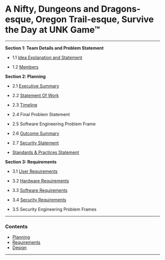 # A Nifty, Dungeons and Dragons-esque, Oregon Trail-esque, Survive the Day at UNK Game™
<hr>

**Section 1: Team Details and Problem Statement**


- 1.1 [Idea Explanation and Statement](https://github.com/SirRexOfRider/CYBR404-UNK-Oregon-Trail/blob/main/Project/IdeaStatement.md)

- 1.2 [Members](https://github.com/SirRexOfRider/CYBR404-UNK-Oregon-Trail/blob/main/Project/Members.md)

**Section 2: Planning**

- 2.1 [Executive Summary](https://github.com/SirRexOfRider/CYBR404-UNK-Oregon-Trail/blob/main/Project/Planning/ExecutiveSummary.md)

- 2.2 [Statement Of Work](https://github.com/SirRexOfRider/CYBR404-UNK-Oregon-Trail/blob/main/Project/Planning/StatementofWork.md)

- 2.3 [Timeline](https://github.com/SirRexOfRider/CYBR404-UNK-Oregon-Trail/blob/main/Project/Planning/Timeline.md)

- 2.4 Final Problem Statement 

- 2.5 Software Engineering Problem Frame 

- 2.6 [Outcome Summary](https://github.com/SirRexOfRider/CYBR404-UNK-Oregon-Trail/blob/main/Project/Planning/OutcomeSummary.md)

- 2.7 [Security Statement](https://github.com/SirRexOfRider/CYBR404-UNK-Oregon-Trail/blob/main/Project/Planning/SecurityStatement.md)

- [Standards & Practices Statement](https://github.com/SirRexOfRider/CYBR404-UNK-Oregon-Trail/blob/main/Project/Planning/StandardsandPracticesStatement.md)

**Section 3: Requirements**

- 3.1 [User Requirements](https://github.com/SirRexOfRider/CYBR404-UNK-Oregon-Trail/blob/main/Project/Requirements/UserRequirements.md)

- 3.2 [Hardware Requirements](https://github.com/SirRexOfRider/CYBR404-UNK-Oregon-Trail/blob/main/Project/Requirements/HardwareRequirements.md)

- 3.3 [Software Requirements](https://github.com/SirRexOfRider/CYBR404-UNK-Oregon-Trail/blob/main/Project/Requirements/SoftwareRequirements.md)

- 3.4 [Security Requirements](https://github.com/SirRexOfRider/CYBR404-UNK-Oregon-Trail/blob/main/Project/Requirements/SecurityRequirements.md)

- 3.5 Security Engineering Problem Frames 


<hr>

### Contents
- [Planning](https://github.com/SirRexOfRider/CYBR404-UNK-Oregon-Trail/blob/main/Project/Planning/Planning.md)
- [Requirements](https://github.com/SirRexOfRider/CYBR404-UNK-Oregon-Trail/blob/main/Project/Requirements/Requirements.md)
- [Design](https://github.com/SirRexOfRider/CYBR404-UNK-Oregon-Trail/blob/main/Project/Design/Design.md)
<hr>

